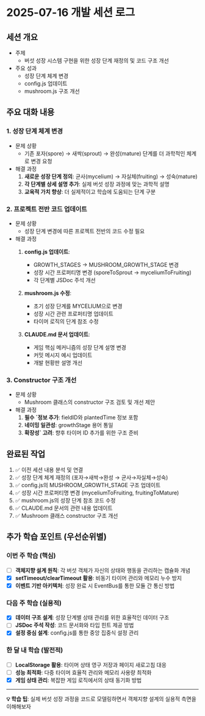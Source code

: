 # 2025-07-16 개발 세션 로그

## 세션 개요

- 주제
  - 버섯 성장 시스템 구현을 위한 성장 단계 재정의 및 코드 구조 개선
- 주요 성과
  - 성장 단계 체계 변경
  - config.js 업데이트
  - mushroom.js 구조 개선

## 주요 대화 내용

### 1. 성장 단계 체계 변경

- 문제 상황
  - 기존 포자(spore) → 새싹(sprout) → 완성(mature) 단계를 더 과학적인 체계로 변경 요청
- 해결 과정
  1. **새로운 성장 단계 정의**: 균사(mycelium) → 자실체(fruiting) → 성숙(mature)
  2. **각 단계별 상세 설명 추가**: 실제 버섯 성장 과정에 맞는 과학적 설명
  3. **교육적 가치 향상**: 더 실제적이고 학습에 도움되는 단계 구분

### 2. 프로젝트 전반 코드 업데이트

- 문제 상황
  - 성장 단계 변경에 따른 프로젝트 전반의 코드 수정 필요
- 해결 과정
  1. **config.js 업데이트**:
     - GROWTH_STAGES → MUSHROOM_GROWTH_STAGE 변경
     - 성장 시간 프로퍼티명 변경 (sporeToSprout → myceliumToFruiting)
     - 각 단계별 JSDoc 주석 개선

  2. **mushroom.js 수정**:
     - 초기 성장 단계를 MYCELIUM으로 변경
     - 성장 시간 관련 프로퍼티명 업데이트
     - 타이머 로직의 단계 참조 수정

  3. **CLAUDE.md 문서 업데이트**:
     - 게임 핵심 메커니즘의 성장 단계 설명 변경
     - 커밋 메시지 예시 업데이트
     - 개발 현황판 설명 개선

### 3. Constructor 구조 개선

- 문제 상황
  - Mushroom 클래스의 constructor 구조 검토 및 개선 제안
- 해결 과정
  1. **필수 `정보 추가**: fieldID와 plantedTime 정보 포함
  2. **네이밍 일관성**: growthStage 용어 통일
  3. **확장성` 고려**: 향후 타이머 ID 추가를 위한 구조 준비

## 완료된 작업

1. ✅ 이전 세션 내용 분석 및 연결
2. ✅ 성장 단계 체계 재정의 (포자→새싹→완성 → 균사→자실체→성숙)
3. ✅ config.js의 MUSHROOM_GROWTH_STAGE 구조 업데이트
4. ✅ 성장 시간 프로퍼티명 변경 (myceliumToFruiting, fruitingToMature)
5. ✅ mushroom.js의 성장 단계 참조 코드 수정
6. ✅ CLAUDE.md 문서의 관련 내용 업데이트
7. ✅ Mushroom 클래스 constructor 구조 개선

## 추가 학습 포인트 (우선순위별)

### 이번 주 학습 (핵심)

- [ ] **객체지향 설계 원칙**: 각 버섯 객체가 자신의 상태와 행동을 관리하는 캡슐화 개념
- [x] **setTimeout/clearTimeout 활용**: 비동기 타이머 관리와 메모리 누수 방지
- [x] **이벤트 기반 아키텍처**: 성장 완료 시 EventBus를 통한 모듈 간 통신 방법

### 다음 주 학습 (실용적)

- [x] **데이터 구조 설계**: 성장 단계별 상태 관리를 위한 효율적인 데이터 구조
- [ ] **JSDoc 주석 작성**: 코드 문서화와 타입 힌트 제공 방법
- [x] **설정 중심 설계**: config.js를 통한 중앙 집중식 설정 관리

### 한 달 내 학습 (발전적)

- [ ] **LocalStorage 활용**: 타이머 상태 영구 저장과 페이지 새로고침 대응
- [ ] **성능 최적화**: 다중 타이머 효율적 관리와 메모리 사용량 최적화
- [x] **게임 상태 관리**: 복잡한 게임 로직에서의 상태 동기화 방법

---

**💡 학습 팁**: 실제 버섯 성장 과정을 코드로 모델링하면서 객체지향 설계의 실용적 측면을 이해해보자
